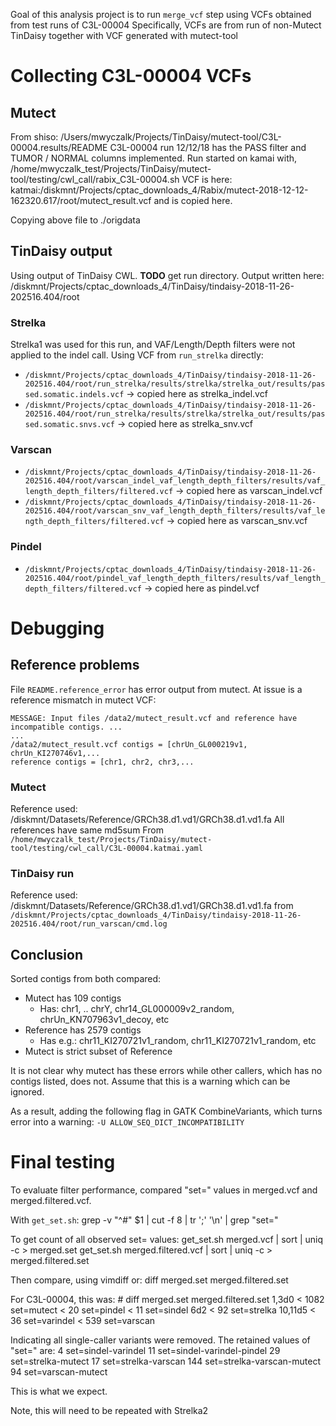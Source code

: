Goal of this analysis project is to run `merge_vcf` step using VCFs obtained from test runs of C3L-00004
Specifically, VCFs are from run of non-Mutect TinDaisy together with VCF generated with mutect-tool

# Collecting C3L-00004 VCFs 

## Mutect

From shiso: /Users/mwyczalk/Projects/TinDaisy/mutect-tool/C3L-00004.results/README
    C3L-00004 run 12/12/18 has the PASS filter and TUMOR / NORMAL columns implemented.
    Run started on kamai with, /home/mwyczalk_test/Projects/TinDaisy/mutect-tool/testing/cwl_call/rabix_C3L-00004.sh
    VCF is here:
        katmai:/diskmnt/Projects/cptac_downloads_4/Rabix/mutect-2018-12-12-162320.617/root/mutect_result.vcf
    and is copied here.

Copying above file to ./origdata

## TinDaisy output

Using output of TinDaisy CWL. **TODO** get run directory.  Output written here:
    /diskmnt/Projects/cptac_downloads_4/TinDaisy/tindaisy-2018-11-26-202516.404/root

### Strelka

Strelka1 was used for this run, and VAF/Length/Depth filters were not applied to the indel call.  Using 
VCF from `run_strelka` directly:
* `/diskmnt/Projects/cptac_downloads_4/TinDaisy/tindaisy-2018-11-26-202516.404/root/run_strelka/results/strelka/strelka_out/results/passed.somatic.indels.vcf`
    -> copied here as strelka_indel.vcf
* `/diskmnt/Projects/cptac_downloads_4/TinDaisy/tindaisy-2018-11-26-202516.404/root/run_strelka/results/strelka/strelka_out/results/passed.somatic.snvs.vcf`
    -> copied here as strelka_snv.vcf

### Varscan

* `/diskmnt/Projects/cptac_downloads_4/TinDaisy/tindaisy-2018-11-26-202516.404/root/varscan_indel_vaf_length_depth_filters/results/vaf_length_depth_filters/filtered.vcf`
    -> copied here as varscan_indel.vcf
* `/diskmnt/Projects/cptac_downloads_4/TinDaisy/tindaisy-2018-11-26-202516.404/root/varscan_snv_vaf_length_depth_filters/results/vaf_length_depth_filters/filtered.vcf`
    -> copied here as varscan_snv.vcf

### Pindel
* `/diskmnt/Projects/cptac_downloads_4/TinDaisy/tindaisy-2018-11-26-202516.404/root/pindel_vaf_length_depth_filters/results/vaf_length_depth_filters/filtered.vcf`
    -> copied here as pindel.vcf

# Debugging

## Reference problems

File `README.reference_error` has error output from mutect.  At issue is a reference mismatch in mutect VCF:

```
MESSAGE: Input files /data2/mutect_result.vcf and reference have incompatible contigs. ...
...
/data2/mutect_result.vcf contigs = [chrUn_GL000219v1, chrUn_KI270746v1,...
reference contigs = [chr1, chr2, chr3,...
```

### Mutect

Reference used: /diskmnt/Datasets/Reference/GRCh38.d1.vd1/GRCh38.d1.vd1.fa
All references have same md5sum
From `/home/mwyczalk_test/Projects/TinDaisy/mutect-tool/testing/cwl_call/C3L-00004.katmai.yaml`


### TinDaisy run
Reference used: /diskmnt/Datasets/Reference/GRCh38.d1.vd1/GRCh38.d1.vd1.fa
from `/diskmnt/Projects/cptac_downloads_4/TinDaisy/tindaisy-2018-11-26-202516.404/root/run_varscan/cmd.log`

## Conclusion

Sorted contigs from both compared:
* Mutect has 109 contigs
  - Has: chr1, .. chrY, chr14_GL000009v2_random, chrUn_KN707963v1_decoy, etc
* Reference has 2579 contigs
  - Has e.g.: chr11_KI270721v1_random, chr11_KI270721v1_random, etc
* Mutect is strict subset of Reference

It is not clear why mutect has these errors while other callers, which has no contigs listed, does not.
Assume that this is a warning which can be ignored.

As a result, adding the following flag in GATK CombineVariants, which turns error into a warning: 
`-U ALLOW_SEQ_DICT_INCOMPATIBILITY`

# Final testing

To evaluate filter performance, compared "set=" values in merged.vcf and merged.filtered.vcf.  

With `get_set.sh`: 
    grep -v "^#" $1 | cut -f 8 | tr ';' '\n' | grep "set=" 

To get count of all observed set= values:
    get_set.sh merged.vcf | sort | uniq -c > merged.set
    get_set.sh merged.filtered.vcf | sort | uniq -c > merged.filtered.set

Then compare, using vimdiff or:
    diff merged.set merged.filtered.set

For C3L-00004, this was:
    # diff merged.set merged.filtered.set
    1,3d0
    <    1082 set=mutect
    <      20 set=pindel
    <      11 set=sindel
    6d2
    <      92 set=strelka
    10,11d5
    <      36 set=varindel
    <     539 set=varscan

Indicating all single-caller variants were removed. The retained values of "set=" are:
      4 set=sindel-varindel
     11 set=sindel-varindel-pindel
     29 set=strelka-mutect
     17 set=strelka-varscan
    144 set=strelka-varscan-mutect
     94 set=varscan-mutect

This is what we expect.

Note, this will need to be repeated with Strelka2
